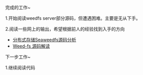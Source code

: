 完成的工作~

1.开始阅读weedfs server部分源码，但遭遇困难。主要是无从下手。

2.阅读一些网上的输出，希望根据前人的经验找到入手的方向

- [分布式存储Seaweedfs源码分析](https://yanyiwu.com/work/2015/01/09/weed-fs-source-analysis.html)
- [Weed-fs 源码解读](http://blog.csdn.net/baogang409/article/details/42105367)

下一步工作~

1.继续阅读代码